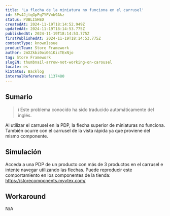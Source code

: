 ```yaml
---
title: 'La flecha de la miniatura no funciona en el carrusel'
id: 5Ps4JjtqGpPq7YPVmb9Akz
status: PUBLISHED
createdAt: 2024-11-19T18:14:52.949Z
updatedAt: 2024-11-19T18:14:53.775Z
publishedAt: 2024-11-19T18:14:53.775Z
firstPublishedAt: 2024-11-19T18:14:53.775Z
contentType: knownIssue
productTeam: Store Framework
author: 2mXZkbi0oi061KicTExNjo
tag: Store Framework
slugEN: thumbnail-arrow-not-working-on-carousel
locale: es
kiStatus: Backlog
internalReference: 1137480
---
```


## Sumario

>ℹ️ Este problema conocido ha sido traducido automáticamente del inglés.


Al utilizar el carrusel en la PDP, la flecha superior de miniaturas no funciona. También ocurre con el carrusel de la vista rápida ya que proviene del mismo componente.


##

## Simulación


Acceda a una PDP de un producto con más de 3 productos en el carrusel e intente navegar utilizando las flechas. Puede reproducir este comportamiento en los componentes de la tienda: https://storecomponents.myvtex.com/




## Workaround


N/A





